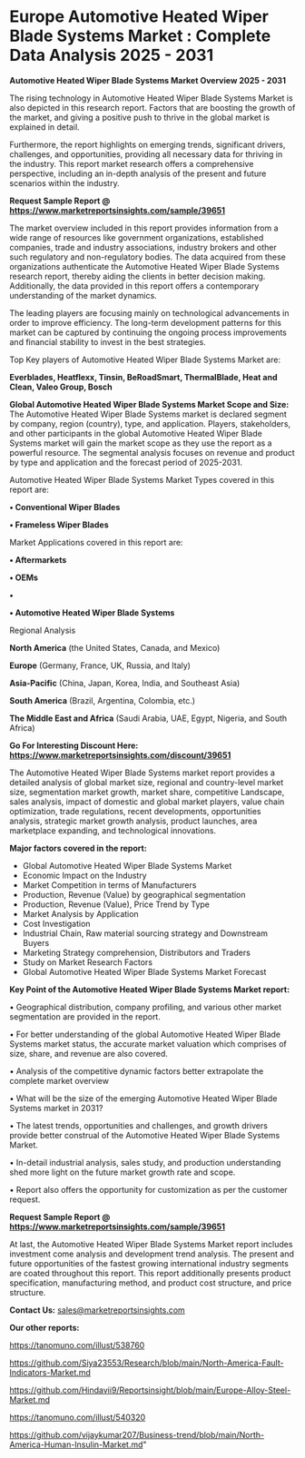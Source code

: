 # Europe Automotive Heated Wiper Blade Systems Market : Complete Data Analysis 2025 - 2031

<Strong> Automotive Heated Wiper Blade Systems Market Overview 2025 - 2031</strong>

The rising technology in Automotive Heated Wiper Blade Systems Market is also depicted in this research report. Factors that are boosting the growth of the market, and giving a positive push to thrive in the global market is explained in detail.

Furthermore, the report highlights on emerging trends, significant drivers, challenges, and opportunities, providing all necessary data for thriving in the industry. This report market research offers a comprehensive perspective, including an in-depth analysis of the present and future scenarios within the industry.

<strong>Request Sample Report @ <a href=https://www.marketreportsinsights.com/sample/39651>https://www.marketreportsinsights.com/sample/39651</a></strong>

The market overview included in this report provides information from a wide range of resources like government organizations, established companies, trade and industry associations, industry brokers and other such regulatory and non-regulatory bodies. The data acquired from these organizations authenticate the Automotive Heated Wiper Blade Systems research report, thereby aiding the clients in better decision making. Additionally, the data provided in this report offers a contemporary understanding of the market dynamics.

The leading players are focusing mainly on technological advancements in order to improve efficiency. The long-term development patterns for this market can be captured by continuing the ongoing process improvements and financial stability to invest in the best strategies.

Top Key players of Automotive Heated Wiper Blade Systems Market are:

<strong>Everblades, Heatflexx, Tinsin, BeRoadSmart, ThermalBlade, Heat and Clean, Valeo Group, Bosch</strong>

<strong><b>Global Automotive Heated Wiper Blade Systems Market Scope and Size:</b></strong>
The Automotive Heated Wiper Blade Systems market is declared segment by company, region (country), type, and application. Players, stakeholders, and other participants in the global Automotive Heated Wiper Blade Systems market will gain the market scope as they use the report as a powerful resource. The segmental analysis focuses on revenue and product by type and application and the forecast period of 2025-2031.

Automotive Heated Wiper Blade Systems Market Types covered in this report are:

<strong>•  Conventional Wiper Blades

•  Frameless Wiper Blades</strong>

Market Applications covered in this report are:

<strong>•  Aftermarkets

•  OEMs

•  

•  Automotive Heated Wiper Blade Systems</strong> 

Regional Analysis

<strong>North America</strong> (the United States, Canada, and Mexico)

<strong>Europe</strong> (Germany, France, UK, Russia, and Italy)

<strong>Asia-Pacific</strong> (China, Japan, Korea, India, and Southeast Asia)

<strong>South America</strong> (Brazil, Argentina, Colombia, etc.)

<strong>The Middle East and Africa</strong> (Saudi Arabia, UAE, Egypt, Nigeria, and South Africa)

<strong>Go For Interesting Discount Here: <a href=https://www.marketreportsinsights.com/discount/39651>https://www.marketreportsinsights.com/discount/39651</a></strong>

The Automotive Heated Wiper Blade Systems market report provides a detailed analysis of global market size, regional and country-level market size, segmentation market growth, market share, competitive Landscape, sales analysis, impact of domestic and global market players, value chain optimization, trade regulations, recent developments, opportunities analysis, strategic market growth analysis, product launches, area marketplace expanding, and technological innovations.

<strong><b>Major factors covered in the report:</b></strong>
<ul>
  <li>Global Automotive Heated Wiper Blade Systems Market </li>
  <li>Economic Impact on the Industry</li>
  <li>Market Competition in terms of Manufacturers</li>
  <li>Production, Revenue (Value) by geographical segmentation</li>
  <li>Production, Revenue (Value), Price Trend by Type</li>
  <li>Market Analysis by Application</li>
  <li>Cost Investigation</li>
  <li>Industrial Chain, Raw material sourcing strategy and Downstream Buyers</li>
  <li>Marketing Strategy comprehension, Distributors and Traders</li>
  <li>Study on Market Research Factors</li>
  <li>Global Automotive Heated Wiper Blade Systems Market Forecast</li>
</ul>

<strong><b>Key Point of the Automotive Heated Wiper Blade Systems Market report:</b></strong>

• Geographical distribution, company profiling, and various other market segmentation are provided in the report.

• For better understanding of the global Automotive Heated Wiper Blade Systems market status, the accurate market valuation which comprises of size, share, and revenue are also covered.

• Analysis of the competitive dynamic factors better extrapolate the complete market overview

• What will be the size of the emerging Automotive Heated Wiper Blade Systems market in 2031?

• The latest trends, opportunities and challenges, and growth drivers provide better construal of the Automotive Heated Wiper Blade Systems Market.

• In-detail industrial analysis, sales study, and production understanding shed more light on the future market growth rate and scope.

• Report also offers the opportunity for customization as per the customer request.

<strong>Request Sample Report @ <a href=https://www.marketreportsinsights.com/sample/39651>https://www.marketreportsinsights.com/sample/39651</a></strong>

At last, the Automotive Heated Wiper Blade Systems Market report includes investment come analysis and development trend analysis. The present and future opportunities of the fastest growing international industry segments are coated throughout this report. This report additionally presents product specification, manufacturing method, and product cost structure, and price structure.

<strong>Contact Us:</strong>
sales@marketreportsinsights.com

<strong>Our other reports:</strong>

<a href=https://tanomuno.com/illust/538760>https://tanomuno.com/illust/538760</a>

<a href=https://github.com/Siya23553/Research/blob/main/North-America-Fault-Indicators-Market.md>https://github.com/Siya23553/Research/blob/main/North-America-Fault-Indicators-Market.md</a>

<a href=https://github.com/Hindavii9/Reportsinsight/blob/main/Europe-Alloy-Steel-Market.md>https://github.com/Hindavii9/Reportsinsight/blob/main/Europe-Alloy-Steel-Market.md</a>

<a href=https://tanomuno.com/illust/540320>https://tanomuno.com/illust/540320</a>

<a href=https://github.com/vijaykumar207/Business-trend/blob/main/North-America-Human-Insulin-Market.md>https://github.com/vijaykumar207/Business-trend/blob/main/North-America-Human-Insulin-Market.md</a>"

